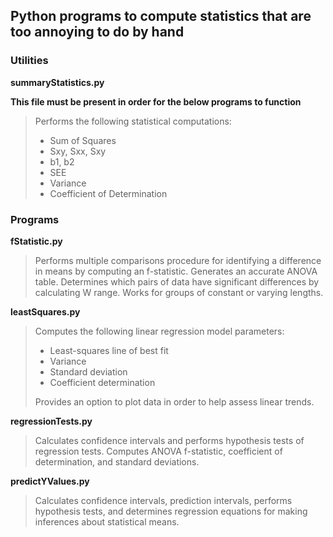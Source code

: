 ## Python programs to compute statistics that are too annoying to do by hand

### Utilities
**summaryStatistics.py**

**This file must be present in order for the below programs to function** 
> Performs the following statistical computations:
> * Sum of Squares
> * Sxy, Sxx, Sxy
> * b1, b2
> * SEE
> * Variance
> * Coefficient of Determination

### Programs
**fStatistic.py**
> Performs multiple comparisons procedure for identifying a difference in means by computing an f-statistic. Generates an accurate ANOVA table. Determines which pairs of data have significant differences by calculating W range. Works for groups of constant or varying lengths. 

**leastSquares.py**
> Computes the following linear regression model parameters:
> * Least-squares line of best fit
> * Variance
> * Standard deviation
> * Coefficient determination
> 
> Provides an option to plot data in order to help assess linear trends.

**regressionTests.py**
> Calculates confidence intervals and performs hypothesis tests of regression tests. Computes ANOVA f-statistic, coefficient of determination, and standard deviations. 

**predictYValues.py**
> Calculates confidence intervals, prediction intervals, performs hypothesis tests, and determines regression equations for making inferences about statistical means.

